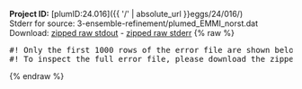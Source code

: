 **Project ID:** [plumID:24.016]({{ '/' | absolute_url }}eggs/24/016/)  
Stderr for source:  3-ensemble-refinement/plumed_EMMI_norst.dat   
Download: [zipped raw stdout](plumed_EMMI_norst.dat.plumed.stdout.txt.zip) - [zipped raw stderr](plumed_EMMI_norst.dat.plumed.stderr.txt.zip) 
{% raw %}
<pre>
#! Only the first 1000 rows of the error file are shown below
#! To inspect the full error file, please download the zipped raw stderr file above
</pre>
{% endraw %}
